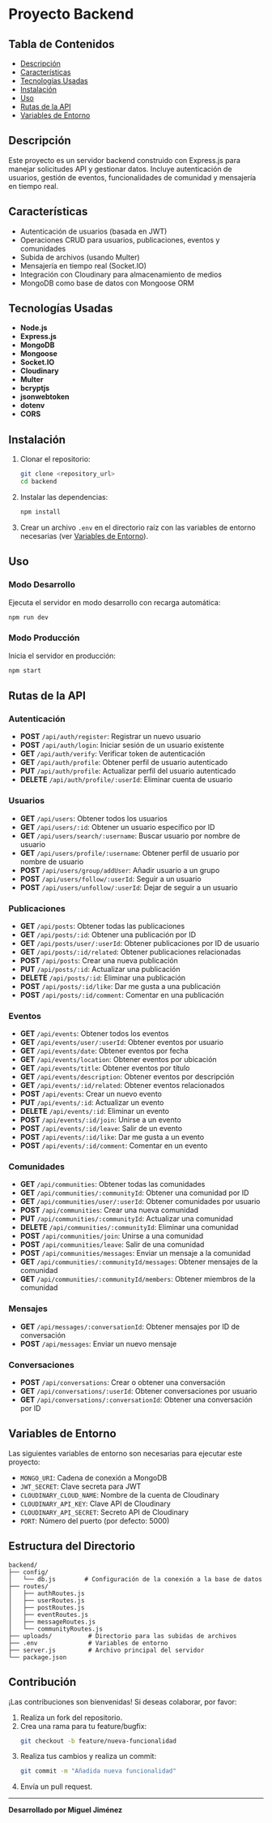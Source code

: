 # Proyecto Backend

## Tabla de Contenidos

- [Descripción](#descripción)
- [Características](#características)
- [Tecnologías Usadas](#tecnologías-usadas)
- [Instalación](#instalación)
- [Uso](#uso)
- [Rutas de la API](#rutas-de-la-api)
- [Variables de Entorno](#variables-de-entorno)

## Descripción

Este proyecto es un servidor backend construido con Express.js para manejar solicitudes API y gestionar datos. Incluye autenticación de usuarios, gestión de eventos, funcionalidades de comunidad y mensajería en tiempo real.

## Características

- Autenticación de usuarios (basada en JWT)
- Operaciones CRUD para usuarios, publicaciones, eventos y comunidades
- Subida de archivos (usando Multer)
- Mensajería en tiempo real (Socket.IO)
- Integración con Cloudinary para almacenamiento de medios
- MongoDB como base de datos con Mongoose ORM

## Tecnologías Usadas

- **Node.js**
- **Express.js**
- **MongoDB**
- **Mongoose**
- **Socket.IO**
- **Cloudinary**
- **Multer**
- **bcryptjs**
- **jsonwebtoken**
- **dotenv**
- **CORS**

## Instalación

1. Clonar el repositorio:
   ```bash
   git clone <repository_url>
   cd backend
   ```
2. Instalar las dependencias:
   ```bash
   npm install
   ```
3. Crear un archivo `.env` en el directorio raíz con las variables de entorno necesarias (ver [Variables de Entorno](#variables-de-entorno)).

## Uso

### Modo Desarrollo

Ejecuta el servidor en modo desarrollo con recarga automática:

```bash
npm run dev
```

### Modo Producción

Inicia el servidor en producción:

```bash
npm start
```

## Rutas de la API

### Autenticación

- **POST** `/api/auth/register`: Registrar un nuevo usuario
- **POST** `/api/auth/login`: Iniciar sesión de un usuario existente
- **GET** `/api/auth/verify`: Verificar token de autenticación
- **GET** `/api/auth/profile`: Obtener perfil de usuario autenticado
- **PUT** `/api/auth/profile`: Actualizar perfil del usuario autenticado
- **DELETE** `/api/auth/profile/:userId`: Eliminar cuenta de usuario

### Usuarios

- **GET** `/api/users`: Obtener todos los usuarios
- **GET** `/api/users/:id`: Obtener un usuario específico por ID
- **GET** `/api/users/search/:username`: Buscar usuario por nombre de usuario
- **GET** `/api/users/profile/:username`: Obtener perfil de usuario por nombre de usuario
- **POST** `/api/users/group/addUser`: Añadir usuario a un grupo
- **POST** `/api/users/follow/:userId`: Seguir a un usuario
- **POST** `/api/users/unfollow/:userId`: Dejar de seguir a un usuario

### Publicaciones

- **GET** `/api/posts`: Obtener todas las publicaciones
- **GET** `/api/posts/:id`: Obtener una publicación por ID
- **GET** `/api/posts/user/:userId`: Obtener publicaciones por ID de usuario
- **GET** `/api/posts/:id/related`: Obtener publicaciones relacionadas
- **POST** `/api/posts`: Crear una nueva publicación
- **PUT** `/api/posts/:id`: Actualizar una publicación
- **DELETE** `/api/posts/:id`: Eliminar una publicación
- **POST** `/api/posts/:id/like`: Dar me gusta a una publicación
- **POST** `/api/posts/:id/comment`: Comentar en una publicación

### Eventos

- **GET** `/api/events`: Obtener todos los eventos
- **GET** `/api/events/user/:userId`: Obtener eventos por usuario
- **GET** `/api/events/date`: Obtener eventos por fecha
- **GET** `/api/events/location`: Obtener eventos por ubicación
- **GET** `/api/events/title`: Obtener eventos por título
- **GET** `/api/events/description`: Obtener eventos por descripción
- **GET** `/api/events/:id/related`: Obtener eventos relacionados
- **POST** `/api/events`: Crear un nuevo evento
- **PUT** `/api/events/:id`: Actualizar un evento
- **DELETE** `/api/events/:id`: Eliminar un evento
- **POST** `/api/events/:id/join`: Unirse a un evento
- **POST** `/api/events/:id/leave`: Salir de un evento
- **POST** `/api/events/:id/like`: Dar me gusta a un evento
- **POST** `/api/events/:id/comment`: Comentar en un evento

### Comunidades

- **GET** `/api/communities`: Obtener todas las comunidades
- **GET** `/api/communities/:communityId`: Obtener una comunidad por ID
- **GET** `/api/communities/user/:userId`: Obtener comunidades por usuario
- **POST** `/api/communities`: Crear una nueva comunidad
- **PUT** `/api/communities/:communityId`: Actualizar una comunidad
- **DELETE** `/api/communities/:communityId`: Eliminar una comunidad
- **POST** `/api/communities/join`: Unirse a una comunidad
- **POST** `/api/communities/leave`: Salir de una comunidad
- **POST** `/api/communities/messages`: Enviar un mensaje a la comunidad
- **GET** `/api/communities/:communityId/messages`: Obtener mensajes de la comunidad
- **GET** `/api/communities/:communityId/members`: Obtener miembros de la comunidad

### Mensajes

- **GET** `/api/messages/:conversationId`: Obtener mensajes por ID de conversación
- **POST** `/api/messages`: Enviar un nuevo mensaje

### Conversaciones

- **POST** `/api/conversations`: Crear o obtener una conversación
- **GET** `/api/conversations/:userId`: Obtener conversaciones por usuario
- **GET** `/api/conversations/:conversationId`: Obtener una conversación por ID

## Variables de Entorno

Las siguientes variables de entorno son necesarias para ejecutar este proyecto:

- `MONGO_URI`: Cadena de conexión a MongoDB
- `JWT_SECRET`: Clave secreta para JWT
- `CLOUDINARY_CLOUD_NAME`: Nombre de la cuenta de Cloudinary
- `CLOUDINARY_API_KEY`: Clave API de Cloudinary
- `CLOUDINARY_API_SECRET`: Secreto API de Cloudinary
- `PORT`: Número del puerto (por defecto: 5000)

## Estructura del Directorio

```plaintext
backend/
├── config/
│   └── db.js        # Configuración de la conexión a la base de datos
├── routes/
│   ├── authRoutes.js
│   ├── userRoutes.js
│   ├── postRoutes.js
│   ├── eventRoutes.js
│   ├── messageRoutes.js
│   └── communityRoutes.js
├── uploads/          # Directorio para las subidas de archivos
├── .env              # Variables de entorno
├── server.js         # Archivo principal del servidor
└── package.json
```

## Contribución

¡Las contribuciones son bienvenidas! Si deseas colaborar, por favor:

1. Realiza un fork del repositorio.
2. Crea una rama para tu feature/bugfix:
   ```bash
   git checkout -b feature/nueva-funcionalidad
   ```
3. Realiza tus cambios y realiza un commit:
   ```bash
   git commit -m "Añadida nueva funcionalidad"
   ```
4. Envía un pull request.

---

**Desarrollado por Miguel Jiménez**

